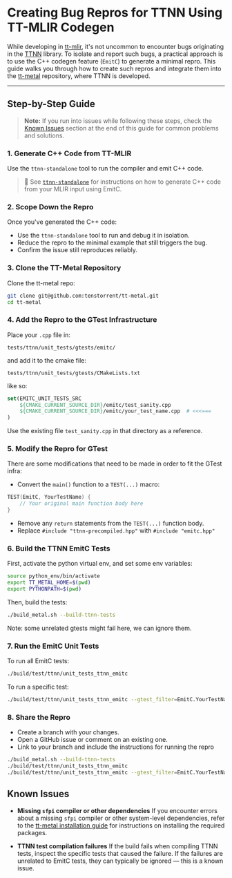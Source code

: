 # Creating Bug Repros for TTNN Using TT-MLIR Codegen

While developing in [tt-mlir](https://github.com/tenstorrent/tt-mlir), it's not uncommon to encounter bugs originating in the [TTNN](https://github.com/tenstorrent/tt-metal/tree/main/ttnn) library. To isolate and report such bugs, a practical approach is to use the C++ codegen feature (`EmitC`) to generate a minimal repro. This guide walks you through how to create such repros and integrate them into the [tt-metal](https://github.com/tenstorrent/tt-metal) repository, where TTNN is developed.

---

## Step-by-Step Guide

> **Note:** If you run into issues while following these steps, check the [Known Issues](#known-issues) section at the end of this guide for common problems and solutions.

### 1. Generate C++ Code from TT-MLIR

Use the `ttnn-standalone` tool to run the compiler and emit C++ code.

> 📖 See [`ttnn-standalone`](./ttnn-standalone.md) for instructions on how to generate C++ code from your MLIR input using EmitC.

### 2. Scope Down the Repro

Once you've generated the C++ code:
- Use the `ttnn-standalone` tool to run and debug it in isolation.
- Reduce the repro to the minimal example that still triggers the bug.
- Confirm the issue still reproduces reliably.

### 3. Clone the TT-Metal Repository

Clone the tt-metal repo:

```bash
git clone git@github.com:tenstorrent/tt-metal.git
cd tt-metal
```

### 4. Add the Repro to the GTest Infrastructure

Place your `.cpp` file in:

```
tests/ttnn/unit_tests/gtests/emitc/
```

and add it to the cmake file:

```
tests/ttnn/unit_tests/gtests/CMakeLists.txt
```

like so:

```cmake
set(EMITC_UNIT_TESTS_SRC
    ${CMAKE_CURRENT_SOURCE_DIR}/emitc/test_sanity.cpp
    ${CMAKE_CURRENT_SOURCE_DIR}/emitc/your_test_name.cpp  # <<<===
)
```

Use the existing file `test_sanity.cpp` in that directory as a reference.


### 5. Modify the Repro for GTest

There are some modifications that need to be made in order to fit the GTest infra:

- Convert the `main()` function to a `TEST(...)` macro:

```cpp
TEST(EmitC, YourTestName) {
    // Your original main function body here
}
```

- Remove any `return` statements from the `TEST(...)` function body.
- Replace `#include "ttnn-precompiled.hpp"` with `#include "emitc.hpp"`

### 6. Build the TTNN EmitC Tests

First, activate the python virtual env, and set some env variables:
```bash
source python_env/bin/activate
export TT_METAL_HOME=$(pwd)
export PYTHONPATH=$(pwd)
```

Then, build the tests:

```bash
./build_metal.sh --build-ttnn-tests
```

Note: some unrelated gtests might fail here, we can ignore them.

### 7. Run the EmitC Unit Tests

To run all EmitC tests:

```bash
./build/test/ttnn/unit_tests_ttnn_emitc
```

To run a specific test:

```bash
./build/test/ttnn/unit_tests_ttnn_emitc --gtest_filter=EmitC.YourTestName
```

### 8. Share the Repro

- Create a branch with your changes.
- Open a GitHub issue or comment on an existing one.
- Link to your branch and include the instructions for running the repro

```bash
./build_metal.sh --build-ttnn-tests
./build/test/ttnn/unit_tests_ttnn_emitc
./build/test/ttnn/unit_tests_ttnn_emitc --gtest_filter=EmitC.YourTestName
```

## Known Issues

- **Missing `sfpi` compiler or other dependencies**
  If you encounter errors about a missing `sfpi` compiler or other system-level dependencies, refer to the [tt-metal installation guide](https://github.com/tenstorrent/tt-metal/blob/main/INSTALLING.md#install-system-level-dependencies) for instructions on installing the required packages.

- **TTNN test compilation failures**
  If the build fails when compiling TTNN tests, inspect the specific tests that caused the failure. If the failures are unrelated to EmitC tests, they can typically be ignored — this is a known issue.
